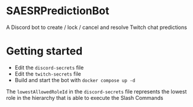 # SAESRPredictionBot

A Discord bot to create / lock / cancel and resolve Twitch chat predictions

# Getting started

- Edit the `discord-secrets` file
- Edit the `twitch-secrets` file
- Build and start the bot with `docker compose up -d`


The `lowestAllowedRoleId` in the `discord-secrets` file represents the lowest role in the hierarchy that is able to execute the Slash Commands
